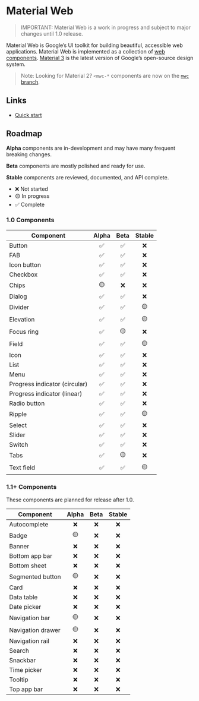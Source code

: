 # Material Web

> IMPORTANT: Material Web is a work in progress and subject to major changes
> until 1.0 release.

Material Web is Google’s UI toolkit for building beautiful, accessible web
applications. Material Web is implemented as a collection of
[web components](https://developer.mozilla.org/en-US/docs/Web/Web_Components).
[Material 3](https://m3.material.io/) is the latest version of Google’s
open-source design system.

> Note: Looking for Material 2? `<mwc-*` components are now on the
> [`mwc` branch](https://github.com/material-components/material-web/tree/mwc).

## Links

- [Quick start](docs/quick-start.md)

## Roadmap

**Alpha** components are in-development and may have many frequent breaking
changes.

**Beta** components are mostly polished and ready for use.

**Stable** components are reviewed, documented, and API complete.

-   ❌ Not started
-   🟡 In progress
-   ✅ Complete

### 1.0 Components

Component                     | Alpha | Beta | Stable
----------------------------- | :---: | :--: | :----:
Button                        | ✅     | ✅    | ❌
FAB                           | ✅     | ✅    | ❌
Icon button                   | ✅     | ✅    | ❌
Checkbox                      | ✅     | ✅    | ❌
Chips                         | 🟡     | ❌    | ❌
Dialog                        | ✅     | ✅    | ❌
Divider                       | ✅     | ✅    | 🟡
Elevation                     | ✅     | ✅    | 🟡
Focus ring                    | ✅     | 🟡    | ❌
Field                         | ✅     | ✅    | 🟡
Icon                          | ✅     | ✅    | ❌
List                          | ✅     | ✅    | ❌
Menu                          | ✅     | ✅    | ❌
Progress indicator (circular) | ✅     | ✅    | ❌
Progress indicator (linear)   | ✅     | ✅    | ❌
Radio button                  | ✅     | ✅    | ❌
Ripple                        | ✅     | ✅    | 🟡
Select                        | ✅     | ✅    | ❌
Slider                        | ✅     | ✅    | ❌
Switch                        | ✅     | ✅    | ❌
Tabs                          | ✅     | 🟡    | ❌
Text field                    | ✅     | ✅    | 🟡

### 1.1+ Components

These components are planned for release after 1.0.

Component         | Alpha | Beta | Stable
----------------- | :---: | :--: | :----:
Autocomplete      | ❌     | ❌    | ❌
Badge             | 🟡     | ❌    | ❌
Banner            | ❌     | ❌    | ❌
Bottom app bar    | ❌     | ❌    | ❌
Bottom sheet      | ❌     | ❌    | ❌
Segmented button  | 🟡     | ❌    | ❌
Card              | ❌     | ❌    | ❌
Data table        | ❌     | ❌    | ❌
Date picker       | ❌     | ❌    | ❌
Navigation bar    | 🟡     | ❌    | ❌
Navigation drawer | 🟡     | ❌    | ❌
Navigation rail   | ❌     | ❌    | ❌
Search            | ❌     | ❌    | ❌
Snackbar          | ❌     | ❌    | ❌
Time picker       | ❌     | ❌    | ❌
Tooltip           | ❌     | ❌    | ❌
Top app bar       | ❌     | ❌    | ❌
